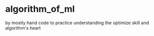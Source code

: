 # algorithm_of_ml


by mostly hand code to practice understanding the optimize skill and algorithm's heart
